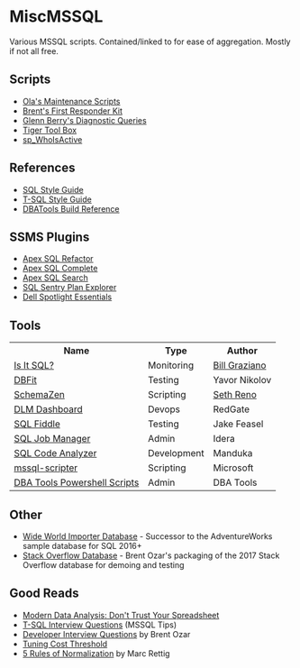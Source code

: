 # MiscMSSQL
Various MSSQL scripts. Contained/linked to for ease of aggregation. Mostly if not all free. 

## Scripts
- [Ola's Maintenance Scripts](https://github.com/olahallengren/sql-server-maintenance-solution)
- [Brent's First Responder Kit](https://github.com/BrentOzarULTD/SQL-Server-First-Responder-Kit)
- [Glenn Berry's Diagnostic Queries](https://www.sqlskills.com/blogs/glenn/category/dmv-queries/)
- [Tiger Tool Box](https://github.com/Microsoft/tigertoolbox)
- [sp_WhoIsActive](http://whoisactive.com/downloads/)

## References

- [SQL Style Guide](http://www.sqlstyle.guide/)
- [T-SQL Style Guide](https://lowlydba.github.io/tsqlstyle.guide/)
- [DBATools Build Reference](https://sqlcollaborative.github.io/builds) 

## SSMS Plugins
- [Apex SQL Refactor](http://www.apexsql.com/sql_tools_refactor.aspx)
- [Apex SQL Complete](http://www.apexsql.com/sql_tools_complete.aspx)
- [Apex SQL Search](http://www.apexsql.com/sql_tools_search.aspx)
- [SQL Sentry Plan Explorer](https://www.sentryone.com/plan-explorer/)
- [Dell Spotlight Essentials](https://www.spotlightessentials.com/spotlight-extensions)

## Tools
<table>
  <tr>
    <th>Name</th>
    <th>Type</th> 
    <th>Author</th>
  </tr>
  <tr>
    <td><a href="http://www.scalesql.com/isitsql/">Is It SQL?</a></td>
    <td>Monitoring</td> 
    <td><a href="http://www.scalesql.com/about.html">Bill Graziano</a></td>
  </tr>
  <tr>
  <td><a href="http://www.methodsandtools.com/tools/dbfit.php">DBFit</a></td>
    <td>Testing</td> 
    <td>Yavor Nikolov</td>
  </tr>
  <tr>
  <td><a href="https://github.com/sethreno/schemazen#schemazen---script-and-create-sql-server-objects-quickly">SchemaZen</a></td>
    <td>Scripting</td> 
    <td><a href="https://github.com/sethreno">Seth Reno</a></td>
  </tr>
  <tr>
  <td><a href="http://www.red-gate.com/products/dlm/dlm-dashboard/">DLM Dashboard</a></td>
    <td>Devops</td> 
    <td>RedGate</td>
  </tr>
  <tr>
  <td><a href="http://sqlfiddle.com/">SQL Fiddle</a></td>
    <td>Testing</td> 
    <td>Jake Feasel</td>
  </tr>
  <tr>
  <td><a href="https://www.idera.com/productssolutions/freetools/sqljobmanager">SQL Job Manager</a></td>
    <td>Admin</td> 
    <td>Idera</td>
  </tr>
  <tr>
  <td><a href="http://www.manduka.tech/#/home">SQL Code Analyzer</a></td>
    <td>Development</td> 
    <td>Manduka</td>
  </tr>
  <tr>
  <td><a href="https://github.com/Microsoft/sql-xplat-cli/">mssql-scripter</a></td>
    <td>Scripting</td> 
    <td>Microsoft</td>
  </tr>
  <tr>
  <td><a href="http://sqlfiddle.com/">DBA Tools Powershell Scripts</a></td>
    <td>Admin</td> 
    <td>DBA Tools </td>
  </tr>
</table>
 
## Other
- [Wide World Importer Database](https://github.com/Microsoft/sql-server-samples) - Successor to the AdventureWorks sample database for SQL 2016+
- [Stack Overflow Database](https://www.brentozar.com/archive/2017/07/new-stack-overflow-public-database-available-2017-06/) - Brent Ozar's packaging of the 2017 Stack Overflow database for demoing and testing

## Good Reads
- [Modern Data Analysis: Don't Trust Your Spreadsheet][betterment]
- [T-SQL Interview Questions](https://www.mssqltips.com/sqlservertip/1450/sql-server-developer-tsql-interview-questions/) (MSSQL Tips)
- [Developer Interview Questions](https://www.brentozar.com/archive/2009/06/top-10-developer-interview-questions-about-sql-server/) by Brent Ozar
- [Tuning Cost Threshold](http://sqlblog.com/blogs/jonathan_kehayias/archive/2010/01/19/tuning-cost-threshold-of-parallelism-from-the-plan-cache.aspx)
- [5 Rules of Normalization][normrules] by Marc Rettig


[betterment]: https://www.betterment.com/resources/inside-betterment/engineering/modern-data-analysis-dont-trust-your-spreadsheet/
  "Betterment Blog"
[isitsql]: http://www.scalesql.com/isitsql/
  "Is It SQL?"
[schemazen]: https://github.com/sethreno/schemazen#schemazen---script-and-create-sql-server-objects-quickly
  "SchemaZen"
[dbfit]: http://www.methodsandtools.com/tools/dbfit.php
  "DB Fit"
[fiddle]: http://sqlfiddle.com/
  "SQL Fiddle"
[normrules]: https://github.com/LowlyDBA/miscmssql/blob/master/Best%20Practices/Marc_Rettig_5_Rules_of_Normalization_Poster.pdf
  "5 Rules of Normalization"
